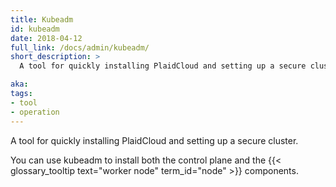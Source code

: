 ```yaml
---
title: Kubeadm
id: kubeadm
date: 2018-04-12
full_link: /docs/admin/kubeadm/
short_description: >
  A tool for quickly installing PlaidCloud and setting up a secure cluster.

aka: 
tags:
- tool
- operation
---
```

 A tool for quickly installing PlaidCloud and setting up a secure cluster.

<!--more--> 

You can use kubeadm to install both the control plane and the {{< glossary_tooltip text="worker node" term_id="node" >}} components.

